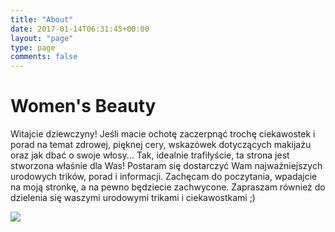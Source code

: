 ```yaml
---
title: "About"
date: 2017-01-14T06:31:45+00:00
layout: "page"
type: page
comments: false
---
```


# Women's Beauty

Witajcie dziewczyny! Jeśli macie ochotę zaczerpnąć trochę ciekawostek i porad na temat zdrowej, pięknej cery, wskazówek dotyczących makijażu oraz jak dbać o swoje włosy... Tak, idealnie trafiłyście, ta strona jest stworzona właśnie dla Was! Postaram się dostarczyć Wam najważniejszych urodowych trików, porad i informacji. Zachęcam do poczytania, wpadajcie na moją stronkę, a na pewno będziecie zachwycone. Zapraszam również do dzielenia się waszymi urodowymi trikami i ciekawostkami ;)


<!-- ![Random images from Unsplash](https://source.unsplash.com/random/1000x500) -->
![](https://images.unsplash.com/photo-1540555700478-4be289fbecef?ixlib=rb-4.0.3&ixid=MnwxMjA3fDB8MHxzZWFyY2h8MTV8fGJlYXV0eXxlbnwwfHwwfHw%3D&auto=format&fit=crop&w=500&q=60)